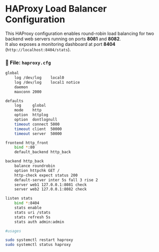 # HAProxy Load Balancer Configuration

This HAProxy configuration enables round-robin load balancing for two backend web servers running on ports **8081** and **8082**.  
It also exposes a monitoring dashboard at port **8404** (`http://localhost:8404/stats`).

### 📄 File: `haproxy.cfg`
```bash
global 
    log /dev/log    local0
    log /dev/log    local1 notice
    daemon
    maxconn 2000

defaults
    log     global
    mode    http
    option  httplog
    option  dontlognull
    timeout connect 5000
    timeout client  50000
    timeout server  50000

frontend http_front
    bind *:80
    default_backend http_back

backend http_back
    balance roundrobin
    option httpchk GET /
    http-check expect status 200
    default-server inter 5s fall 3 rise 2
    server web1 127.0.0.1:8081 check
    server web2 127.0.0.1:8082 check

listen stats
    bind *:8404
    stats enable
    stats uri /stats
    stats refresh 5s
    stats auth admin:admin

#usages

sudo systemctl restart haproxy
sudo systemctl status haproxy
